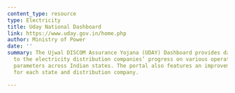 ```yaml
---
content_type: resource
type: Electricity
title: Uday National Dashboard
link: https://www.uday.gov.in/home.php
author: Ministry of Power
date: ''
summary: The Ujwal DISCOM Assurance Yojana (UDAY) Dashboard provides data relating
  to the electricity distribution companies’ progress on various operational and financial
  parameters across Indian states. The portal also features an improvement barometer
  for each state and distribution company.

---
```

